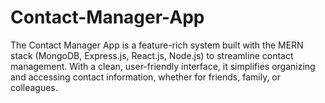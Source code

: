 # Contact-Manager-App
The Contact Manager App is a feature-rich system built with the MERN stack (MongoDB, Express.js, React.js, Node.js) to streamline contact management. With a clean, user-friendly interface, it simplifies organizing and accessing contact information, whether for friends, family, or colleagues.
